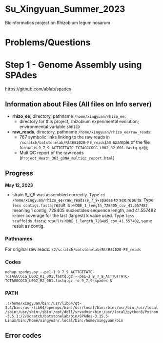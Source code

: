 # Su_Xingyuan_Summer_2023
Bioinformatics project on Rhizobium leguminosarum 

# Problems/Questions 

# Step 1 - Genome Assembly using SPAdes <br>
https://github.com/ablab/spades

## Information about Files (All files on Info server)
- **rhizo_ee**, directory, pathname ``/home/xingyuan/rhizo_ee``: 
   - directory for this project, rhizobium experimental evolution; environmental variable ``$RHIZO`` <br>
- **raw_reads**, directory, pathname ``/home/xingyuan/rhizo_ee/raw_reads``: 
   - 767 symbolic links linking to the raw reads in ``/scratch/batstonelab/RltEE2020-PE_reads``(an example of the file format is ``9_7_9_ACTTGTTATC-TCTAGGCGCG_L002_R2_001.fastq.gz@``); 
   - MultiQC report of the raw reads (``Project_Heath_363_gDNA_multiqc_report.html``)


## Progress 
**May 12, 2023** <br>
- strain 9_7_9 was assembled correctly. Type ``cd /home/xingyuan/rhizo_ee/raw_reads/9_7_9-spades`` to see results. Type ``less contigs.fasta``; result is ``>NODE_1_length_728405_cov_41.557482``, meaning 1 contig, 728405 nucleotides sequence length, and 41.557482 k-mer coverage for the last (largest) k value used.  Type ``less scaffolds.fasta``; result is ``NODE_1_length_728405_cov_41.557482``, same result as contig. 

### Pathnames
For original raw reads: ``/2/scratch/batstonelab/RltEE2020-PE_reads``

### Codes
``nohup spades.py --pe1-1 9_7_9_ACTTGTTATC-TCTAGGCGCG_L002_R1_001.fastq.gz --pe1-2 9_7_9_ACTTGTTATC-TCTAGGCGCG_L002_R2_001.fastq.gz -o 9_7_9-spades &``

### PATH
``.:/home/xingyuan/bin:/usr/lib64/qt-3.3/bin:/usr/lib64/openmpi/bin:/usr/local/bin:/bin:/usr/bin:/usr/local/sbin:/usr/sbin:/sbin:/opt/dell/srvadmin/bin:/usr/local/python3/Python-3.5.1:/2/scratch/batstonelab/bin/SPAdes-3.15.5-Linux/bin:/home/xingyuan/.local/bin:/home/xingyuan/bin``

## Error codes 


